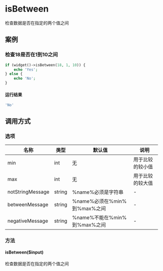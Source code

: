isBetween
=========

检查数据是否在指定的两个值之间

案例
----

### 检查18是否在1到10之间
```php
if (widget()->isBetween(18, 1, 10)) {
    echo 'Yes';
} else {
    echo 'No';
}
```

#### 运行结果
```php
'No'
```

调用方式
--------

### 选项

| 名称                | 类型    | 默认值                                 | 说明              |
|---------------------|---------|----------------------------------------|-------------------|
| min                 | int     | 无                                     | 用于比较的较小值  |
| max                 | int     | 无                                     | 用于比较的较大值  |
| notStringMessage    | string  | %name%必须是字符串                     | -                 |
| betweenMessage      | string  | %name%必须在%min%到%max%之间           | -                 |
| negativeMessage     | string  | %name%不能在%min%到%max%之间           | -                 |

### 方法

#### isBetween($input)
检查数据是否在指定的两个值之间
